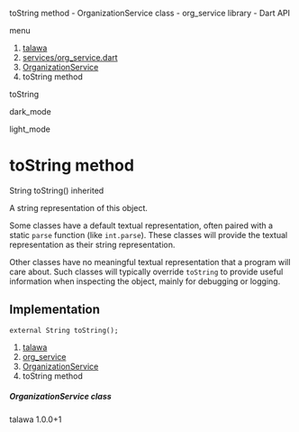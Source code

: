 




toString method - OrganizationService class - org\_service library - Dart API







menu

1. [talawa](../../index.html)
2. [services/org\_service.dart](../../services_org_service/services_org_service-library.html)
3. [OrganizationService](../../services_org_service/OrganizationService-class.html)
4. toString method

toString


dark\_mode

light\_mode




# toString method


String
toString()
inherited

A string representation of this object.

Some classes have a default textual representation,
often paired with a static `parse` function (like `int.parse`).
These classes will provide the textual representation as
their string representation.

Other classes have no meaningful textual representation
that a program will care about.
Such classes will typically override `toString` to provide
useful information when inspecting the object,
mainly for debugging or logging.


## Implementation

```
external String toString();
```

 


1. [talawa](../../index.html)
2. [org\_service](../../services_org_service/services_org_service-library.html)
3. [OrganizationService](../../services_org_service/OrganizationService-class.html)
4. toString method

##### OrganizationService class





talawa
1.0.0+1







